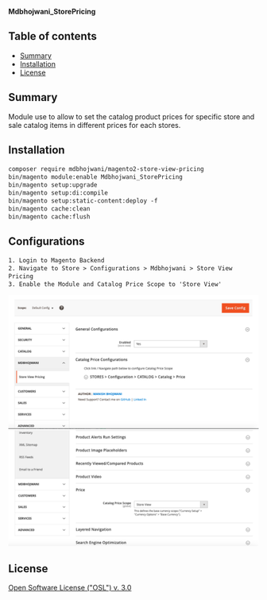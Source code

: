 <strong>Mdbhojwani_StorePricing</strong> 

## Table of contents

- [Summary](#summary)
- [Installation](#installation)
- [License](#license)

## Summary

Module use to allow to set the catalog product prices for specific store and sale catalog items in different prices for each stores.

## Installation

```
composer require mdbhojwani/magento2-store-view-pricing
bin/magento module:enable Mdbhojwani_StorePricing
bin/magento setup:upgrade
bin/magento setup:di:compile
bin/magento setup:static-content:deploy -f
bin/magento cache:clean
bin/magento cache:flush
```

## Configurations

```
1. Login to Magento Backend
2. Navigate to Store > Configurations > Mdbhojwani > Store View Pricing
3. Enable the Module and Catalog Price Scope to 'Store View'
```
![Module Configuration Screen](https://github.com/mdbhojwani/magento2-store-view-pricing/blob/master/media/slide-1.png?raw=true)
<br />
![Catalog Price Scope Configuration Screen](https://github.com/mdbhojwani/magento2-store-view-pricing/blob/master/media/slide-2.png?raw=true)

## License

[Open Software License ("OSL") v. 3.0](https://opensource.org/license/osl-3-0-php)
